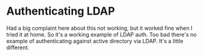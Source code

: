 # Authenticating LDAP #

Had a big complaint here about this not working, but it worked fine when I tried
it at home.  So it's a working example of LDAP auth.  Too bad there's no example
of authenticating against active directory via LDAP.  It's a little different.
